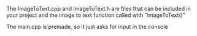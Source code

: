 The ImageToText.cpp and ImageToText.h are files that can be included in your project and the image to text function called with "imageToText()"

The main.cpp is premade, so it just asks for input in the console
